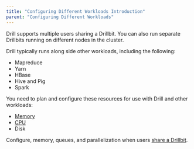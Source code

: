 ```yaml
---
title: "Configuring Different Workloads Introduction"
parent: "Configuring Different Workloads"
---
```


Drill supports multiple users sharing a Drillbit. You can also run separate Drillbits running on different nodes in the cluster.

Drill typically runs along side other workloads, including the following:  

* Mapreduce  
* Yarn  
* HBase  
* Hive and Pig  
* Spark  

You need to plan and configure these resources for use with Drill and other workloads: 

* [Memory]({{site.baseurl}}/docs/configuring-resources-in-a-mixed-cluster)  
* [CPU]({{site.baseurl}}/docs/configuring-resources-in-a-mixed-cluster#how-to-manage-drill-cpu-resources)  
* Disk  

Configure, memory, queues, and parallelization when users [share a Drillbit]({{site.baseurl}}/docs/configuring-resources-for-a-shared-drillbit).